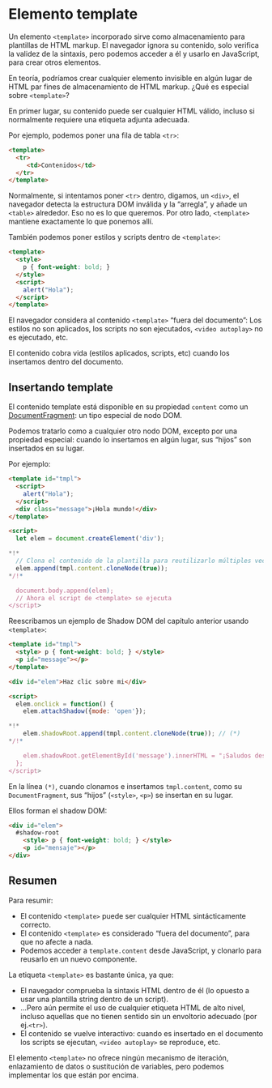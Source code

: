 
# Elemento template

Un elemento `<template>` incorporado sirve como almacenamiento para plantillas de HTML markup. El navegador ignora su contenido, solo verifica la validez de la sintaxis, pero podemos acceder a él y usarlo en JavaScript, para crear otros elementos.

En teoría, podríamos crear cualquier elemento invisible en algún lugar de HTML par fines de almacenamiento de HTML markup. ¿Qué es especial sobre `<template>`?

En primer lugar, su contenido puede ser cualquier HTML válido, incluso si normalmente requiere una etiqueta adjunta adecuada.

Por ejemplo, podemos poner una fila de tabla `<tr>`:
```html
<template>
  <tr>
     <td>Contenidos</td>
  </tr>
</template>
```

Normalmente, si intentamos poner `<tr>` dentro, digamos, un `<div>`, el navegador detecta la estructura DOM inválida y la “arregla”, y añade un `<table>` alrededor. Eso no es lo que queremos. Por otro lado, `<template>` mantiene exactamente lo que ponemos allí.

También podemos poner estilos y scripts dentro de `<template>`:

```html
<template>
  <style>
    p { font-weight: bold; }
  </style>
  <script>
    alert("Hola");
  </script>
</template>
```

El navegador considera al contenido `<template>` “fuera del documento”: Los estilos no son aplicados, los scripts no son ejecutados, `<video autoplay>` no es ejecutado, etc.

El contenido cobra vida (estilos aplicados, scripts, etc) cuando los insertamos dentro del documento.

## Insertando template

El contenido template está disponible en su propiedad `content` como un [DocumentFragment](info:modifying-document#document-fragment): un tipo especial de nodo DOM.

Podemos tratarlo como a cualquier otro nodo DOM, excepto por una propiedad especial: cuando lo insertamos en algún lugar, sus “hijos” son insertados en su lugar.

Por ejemplo:

```html run
<template id="tmpl">
  <script>
    alert("Hola");
  </script>
  <div class="message">¡Hola mundo!</div>
</template>

<script>
  let elem = document.createElement('div');

*!*
  // Clona el contenido de la plantilla para reutilizarlo múltiples veces
  elem.append(tmpl.content.cloneNode(true));
*/!*

  document.body.append(elem);
  // Ahora el script de <template> se ejecuta
</script>
```

Reescribamos un ejemplo de Shadow DOM del capítulo anterior usando `<template>`:

```html run untrusted autorun="no-epub" height=60
<template id="tmpl">
  <style> p { font-weight: bold; } </style>
  <p id="message"></p>
</template>

<div id="elem">Haz clic sobre mi</div>

<script>
  elem.onclick = function() {
    elem.attachShadow({mode: 'open'});

*!*
    elem.shadowRoot.append(tmpl.content.cloneNode(true)); // (*)
*/!*

    elem.shadowRoot.getElementById('message').innerHTML = "¡Saludos desde las sombras!";
  };
</script>
```

En la línea `(*)`, cuando clonamos e insertamos `tmpl.content`, como su `DocumentFragment`, sus “hijos” (`<style>`, `<p>`) se insertan en su lugar.

Ellos forman el shadow DOM:

```html
<div id="elem">
  #shadow-root
    <style> p { font-weight: bold; } </style>
    <p id="mensaje"></p>
</div>
```

## Resumen

Para resumir:

- El contenido `<template>` puede ser cualquier HTML sintácticamente correcto.
- El contenido `<template>` es considerado “fuera del documento”, para que no afecte a nada.
- Podemos acceder a `template.content` desde JavaScript, y clonarlo para reusarlo en un nuevo componente.

La etiqueta `<template>` es bastante única, ya que: 

- El navegador comprueba la sintaxis HTML dentro de él (lo opuesto a usar una plantilla string dentro de un script).
- ...Pero aún permite el uso de cualquier etiqueta HTML de alto nivel, incluso aquellas que no tienen sentido sin un envoltorio adecuado (por ej.`<tr>`).
- El contenido se vuelve interactivo: cuando es insertado en el documento los scripts se ejecutan, `<video autoplay>` se reproduce, etc. 

El elemento `<template>` no ofrece ningún mecanismo de iteración, enlazamiento de datos o sustitución de variables, pero podemos implementar los que están por encima.

